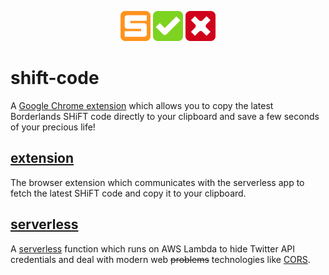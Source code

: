 <p align="center">
  <img src="https://github.com/ream88/shift-code/blob/master/extension/assets/icon_48.png" width="48" />
  <img src="https://github.com/ream88/shift-code/blob/master/extension/assets/yes_48.png" width="48" />
  <img src="https://github.com/ream88/shift-code/blob/master/extension/assets/nope_48.png" width="48" />
</p>

# shift-code

A [Google Chrome extension](https://chrome.google.com/webstore/detail/borderlands-shift-code/dnlfokkjdfiniafbclgfjfdlfamdlpln) which allows you to copy the latest Borderlands SHiFT code directly to your clipboard and save a few seconds of your precious life!

## [extension](/extension)

The browser extension which communicates with the serverless app to fetch the latest SHiFT code and copy it to your clipboard.

## [serverless](/serverless)

A [serverless](https://serverless.com/framework/) function which runs on AWS Lambda to hide Twitter API credentials and deal with modern web ~~problems~~ technologies like [CORS](https://developer.mozilla.org/de/docs/Web/HTTP/CORS).
